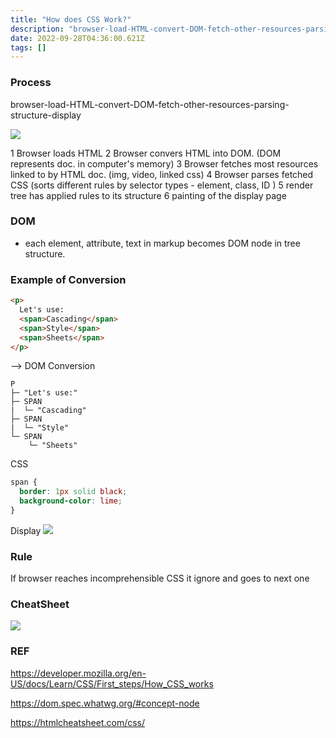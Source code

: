 ```yaml
---
title: "How does CSS Work?"
description: "browser-load-HTML-convert-DOM-fetch-other-resources-parsing-structure-display1 Browser loads HTML2 Browser convers HTML into DOM. (DOM represents doc."
date: 2022-09-28T04:36:00.621Z
tags: []
---
```

### Process
browser-load-HTML-convert-DOM-fetch-other-resources-parsing-structure-display

![](/images/09cbea45-7f0c-4d63-8402-6b46b9abaef6-image.png)

1 Browser loads HTML
2 Browser convers HTML into DOM. (DOM represents doc. in computer's memory)
3 Browser fetches most resources linked to by HTML doc. (img, video, linked css)
4 Browser parses fetched CSS (sorts different rules by selector types - element, class, ID )
5 render tree has applied rules to its structure
6 painting of the display page

### DOM
- each element, attribute, text in markup becomes DOM node in tree structure. 

### Example of Conversion
```html
<p>
  Let's use:
  <span>Cascading</span>
  <span>Style</span>
  <span>Sheets</span>
</p>
```
--> DOM Conversion
```
P
├─ "Let's use:"
├─ SPAN
|  └─ "Cascading"
├─ SPAN
|  └─ "Style"
└─ SPAN
    └─ "Sheets"
```

CSS
```css
span {
  border: 1px solid black;
  background-color: lime;
}
```

Display
![](/images/c2e0486e-837c-420e-bef6-878d536153ea-image.png)

### Rule
If browser reaches incomprehensible CSS it ignore and goes to next one

### CheatSheet
![](/images/de887d1b-82eb-499e-b794-96635976801d-image.png)




### REF
https://developer.mozilla.org/en-US/docs/Learn/CSS/First_steps/How_CSS_works

https://dom.spec.whatwg.org/#concept-node

https://htmlcheatsheet.com/css/